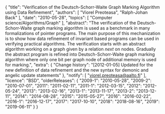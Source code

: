 {
    "title": "Verification of the Deutsch-Schorr-Waite Graph Marking Algorithm using Data Refinement",
    "authors": [
        "Viorel Preoteasa",
        "Ralph-Johan Back"
    ],
    "date": "2010-05-28",
    "topics": [
        "Computer science/Algorithms/Graph"
    ],
    "abstract": "The verification of the Deutsch-Schorr-Waite graph marking algorithm is used as a benchmark in many formalizations of pointer programs. The main purpose of this mechanization is to show how data refinement of invariant based programs can be used in verifying practical algorithms. The verification starts with an abstract algorithm working on a graph given by a relation <i>next</i> on nodes. Gradually the abstract program is refined into Deutsch-Schorr-Waite graph marking algorithm where only one bit per graph node of additional memory is used for marking.",
    "extra": {
        "Change history": "[2012-01-05] Updated for the new definition of data refinement and the new syntax for demonic and angelic update statements"
    },
    "notify": [
        "viorel.preoteasa@aalto.fi"
    ],
    "licence": "BSD",
    "olderReleases": {
        "2009-1": "2010-05-28",
        "2009-2": "2010-07-01",
        "2011": "2011-02-11",
        "2011-1": "2012-03-15",
        "2012": "2012-05-24",
        "2013": "2013-02-16",
        "2013-1": "2013-11-17",
        "2013-2": "2013-12-11",
        "2014": "2014-08-28",
        "2015": "2015-05-27",
        "2016": "2016-02-22",
        "2016-1": "2016-12-17",
        "2017": "2017-10-10",
        "2018": "2018-08-16",
        "2019": "2019-06-11"
    }
}